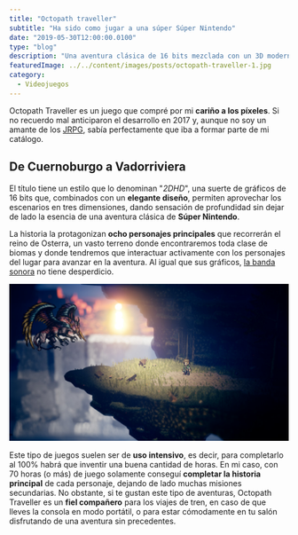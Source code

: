 ```yaml
---
title: "Octopath traveller"
subtitle: "Ha sido como jugar a una súper Súper Nintendo"
date: "2019-05-30T12:00:00.0100"
type: "blog"
description: "Una aventura clásica de 16 bits mezclada con un 3D moderno. Octopath Traveller nos permite jugar a una súper Super Nintendo"
featuredImage: ../../content/images/posts/octopath-traveller-1.jpg
category:
  - Videojuegos
---
```


Octopath Traveller es un juego que compré por mi **cariño a los píxeles**. Si no recuerdo mal anticiparon el desarrollo en 2017 y, aunque no soy un amante de los [JRPG](https://es.wikipedia.org/wiki/Videojuego_de_rol#Historia), sabía perfectamente que iba a formar parte de mi catálogo.

## De Cuernoburgo a Vadorriviera

El título tiene un estilo que lo denominan "_2DHD_", una suerte de gráficos de 16 bits que, combinados con un **elegante diseño**, permiten aprovechar los escenarios en tres dimensiones, dando sensación de profundidad sin dejar de lado la esencia de una aventura clásica de **Súper Nintendo**.

La historia la protagonizan **ocho personajes principales** que recorrerán el reino de Osterra, un vasto terreno donde encontraremos toda clase de biomas y donde tendremos que interactuar activamente con los personajes del lugar para avanzar en la aventura. Al igual que sus gráficos, [la banda sonora](https://soundcloud.com/user-889587397/14-octopath-traveler-ost-the-sunlands) no tiene desperdicio.

![Octopath traveveller](/../../content/images/posts/octopath-traveller-2.jpg)

Este tipo de juegos suelen ser de **uso intensivo**, es decir, para completarlo al 100% habrá que inventir una buena cantidad de horas. En mi caso, con 70 horas (o más) de juego solamente conseguí **completar la historia principal** de cada personaje, dejando de lado muchas misiones secundarias. No obstante, si te gustan este tipo de aventuras, Octopath Traveller es un **fiel compañero** para los viajes de tren, en caso de que lleves la consola en modo portátil, o para estar cómodamente en tu salón disfrutando de una aventura sin precedentes.
